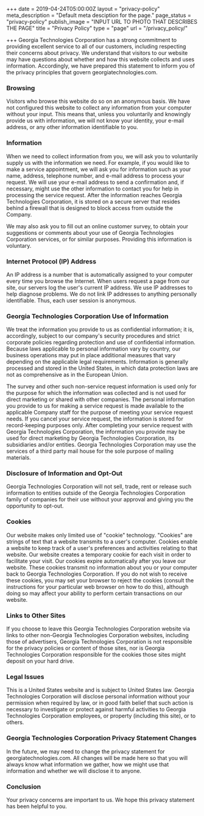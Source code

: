 +++
date = 2019-04-24T05:00:00Z
layout = "privacy-policy"
meta_description = "Default meta desciption for the page."
page_status = "privacy-policy"
publish_image = "INPUT URL TO PHOTO THAT DESCRIBES THE PAGE"
title = "Privacy Policy"
type = "page"
url = "/privacy_policy/"

+++
Georgia Technologies Corporation has a strong commitment to providing excellent service to all of our customers, including respecting their concerns about privacy. We understand that visitors to our website may have questions about whether and how this website collects and uses information. Accordingly, we have prepared this statement to inform you of the privacy principles that govern georgiatechnologies.com.

### **Browsing**
Visitors who browse this website do so on an anonymous basis. We have not configured this website to collect any information from your computer without your input. This means that, unless you voluntarily and knowingly provide us with information, we will not know your identity, your e-mail address, or any other information identifiable to you.

### **Information**
When we need to collect information from you, we will ask you to voluntarily supply us with the information we need. For example, if you would like to make a service appointment, we will ask you for information such as your name, address, telephone number, and e-mail address to process your request. We will use your e-mail address to send a confirmation and, if necessary, might use the other information to contact you for help in processing the service request. After the information reaches Georgia Technologies Corporation, it is stored on a secure server that resides behind a firewall that is designed to block access from outside the Company.

We may also ask you to fill out an online customer survey, to obtain your suggestions or comments about your use of Georgia Technologies Corporation services, or for similar purposes. Providing this information is voluntary.

### **Internet Protocol (IP) Address**
An IP address is a number that is automatically assigned to your computer every time you browse the Internet. When users request a page from our site, our servers log the user's current IP address. We use IP addresses to help diagnose problems. We do not link IP addresses to anything personally identifiable. Thus, each user session is anonymous.

### **Georgia Technologies Corporation Use of Information**
We treat the information you provide to us as confidential information; it is, accordingly, subject to our company's security procedures and strict corporate policies regarding protection and use of confidential information. Because laws applicable to personal information vary by country, our business operations may put in place additional measures that vary depending on the applicable legal requirements. Information is generally processed and stored in the United States, in which data protection laws are not as comprehensive as in the European Union.

The survey and other such non-service request information is used only for the purpose for which the information was collected and is not used for direct marketing or shared with other companies. The personal information you provide to us for making a service request is made available to the applicable Company staff for the purpose of meeting your service request needs. If you cancel your service request, the information is stored for record-keeping purposes only. After completing your service request with Georgia Technologies Corporation, the information you provide may be used for direct marketing by Georgia Technologies Corporation, its subsidiaries and/or entities. Georgia Technologies Corporation may use the services of a third party mail house for the sole purpose of mailing materials.

### **Disclosure of Information and Opt-Out**
Georgia Technologies Corporation will not sell, trade, rent or release such information to entities outside of the Georgia Technologies Corporation family of companies for their use without your approval and giving you the opportunity to opt-out.

### **Cookies**
Our website makes only limited use of "cookie" technology. "Cookies" are strings of text that a website transmits to a user's computer. Cookies enable a website to keep track of a user's preferences and activities relating to that website. Our website creates a temporary cookie for each visit in order to facilitate your visit. Our cookies expire automatically after you leave our website. These cookies transmit no information about you or your computer back to Georgia Technologies Corporation. If you do not wish to receive these cookies, you may set your browser to reject the cookies (consult the instructions for your particular web browser on how to do this), although doing so may affect your ability to perform certain transactions on our website.

### **Links to Other Sites**
If you choose to leave this Georgia Technologies Corporation website via links to other non-Georgia Technologies Corporation websites, including those of advertisers, Georgia Technologies Corporation is not responsible for the privacy policies or content of those sites, nor is Georgia Technologies Corporation responsible for the cookies those sites might deposit on your hard drive.

### **Legal Issues**
This is a United States website and is subject to United States law. Georgia Technologies Corporation will disclose personal information without your permission when required by law, or in good faith belief that such action is necessary to investigate or protect against harmful activities to Georgia Technologies Corporation employees, or property (including this site), or to others.

### **Georgia Technologies Corporation Privacy Statement Changes**
In the future, we may need to change the privacy statement for georgiatechnologies.com. All changes will be made here so that you will always know what information we gather, how we might use that information and whether we will disclose it to anyone.

### **Conclusion**
Your privacy concerns are important to us. We hope this privacy statement has been helpful to you.